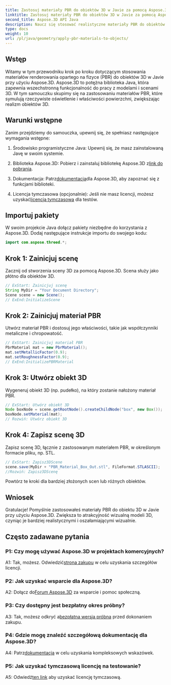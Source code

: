 ```yaml
---
title: Zastosuj materiały PBR do obiektów 3D w Javie za pomocą Aspose.3D
linktitle: Zastosuj materiały PBR do obiektów 3D w Javie za pomocą Aspose.3D
second_title: Aspose.3D API Java
description: Naucz się stosować realistyczne materiały PBR do obiektów 3D w Javie przy użyciu Aspose.3D. Popraw jakość wizualną dzięki renderowaniu opartemu na fizyce.
type: docs
weight: 10
url: /pl/java/geometry/apply-pbr-materials-to-objects/
---
```

## Wstęp

Witamy w tym przewodniku krok po kroku dotyczącym stosowania materiałów renderowania opartego na fizyce (PBR) do obiektów 3D w Javie przy użyciu Aspose.3D. Aspose.3D to potężna biblioteka Java, która zapewnia wszechstronną funkcjonalność do pracy z modelami i scenami 3D. W tym samouczku skupimy się na zastosowaniu materiałów PBR, które symulują rzeczywiste oświetlenie i właściwości powierzchni, zwiększając realizm obiektów 3D.

## Warunki wstępne

Zanim przejdziemy do samouczka, upewnij się, że spełniasz następujące wymagania wstępne:

1. Środowisko programistyczne Java: Upewnij się, że masz zainstalowaną Javę w swoim systemie.

2.  Biblioteka Aspose.3D: Pobierz i zainstaluj bibliotekę Aspose.3D z[link do pobrania](https://releases.aspose.com/3d/java/).

3.  Dokumentacja: Patrz[dokumentacja](https://reference.aspose.com/3d/java/)dla Aspose.3D, aby zapoznać się z funkcjami biblioteki.

4.  Licencja tymczasowa (opcjonalnie): Jeśli nie masz licencji, możesz uzyskać[licencja tymczasowa](https://purchase.aspose.com/temporary-license/) dla testów.

## Importuj pakiety

W swoim projekcie Java dołącz pakiety niezbędne do korzystania z Aspose.3D. Dodaj następujące instrukcje importu do swojego kodu:

```java
import com.aspose.threed.*;
```

## Krok 1: Zainicjuj scenę

Zacznij od stworzenia sceny 3D za pomocą Aspose.3D. Scena służy jako płótno dla obiektów 3D.

```java
// ExStart: Zainicjuj scenę
String MyDir = "Your Document Directory";
Scene scene = new Scene();
// ExEnd:InitializeScene
```

## Krok 2: Zainicjuj materiał PBR

Utwórz materiał PBR i dostosuj jego właściwości, takie jak współczynniki metaliczne i chropowatość.

```java
// ExStart: Zainicjuj materiał PBR
PbrMaterial mat = new PbrMaterial();
mat.setMetallicFactor(0.9);
mat.setRoughnessFactor(0.9);
// ExEnd:InitializePBRMaterial
```

## Krok 3: Utwórz obiekt 3D

Wygeneruj obiekt 3D (np. pudełko), na który zostanie nałożony materiał PBR.

```java
// ExStart: Utwórz obiekt 3D
Node boxNode = scene.getRootNode().createChildNode("box", new Box());
boxNode.setMaterial(mat);
// Rozwiń: Utwórz obiekt 3D
```

## Krok 4: Zapisz scenę 3D

Zapisz scenę 3D, łącznie z zastosowanym materiałem PBR, w określonym formacie pliku, np. STL.

```java
// ExStart: Zapisz3DScene
scene.save(MyDir + "PBR_Material_Box_Out.stl", FileFormat.STLASCII);
//Rozwiń: Zapisz3DScenę
```

Powtórz te kroki dla bardziej złożonych scen lub różnych obiektów.

## Wniosek

Gratulacje! Pomyślnie zastosowałeś materiały PBR do obiektu 3D w Javie przy użyciu Aspose.3D. Zwiększa to atrakcyjność wizualną modeli 3D, czyniąc je bardziej realistycznymi i oszałamiającymi wizualnie.

## Często zadawane pytania

### P1: Czy mogę używać Aspose.3D w projektach komercyjnych?

 A1: Tak, możesz. Odwiedzić[strona zakupu](https://purchase.aspose.com/buy) w celu uzyskania szczegółów licencji.

### P2: Jak uzyskać wsparcie dla Aspose.3D?

 A2: Dołącz do[Forum Aspose.3D](https://forum.aspose.com/c/3d/18) za wsparcie i pomoc społeczną.

### P3: Czy dostępny jest bezpłatny okres próbny?

 A3: Tak, możesz odkryć a[bezpłatna wersja próbna](https://releases.aspose.com/) przed dokonaniem zakupu.

### P4: Gdzie mogę znaleźć szczegółową dokumentację dla Aspose.3D?

 A4: Patrz[dokumentacja](https://reference.aspose.com/3d/java/) w celu uzyskania kompleksowych wskazówek.

### P5: Jak uzyskać tymczasową licencję na testowanie?

 A5: Odwiedź[ten link](https://purchase.aspose.com/temporary-license/) aby uzyskać licencję tymczasową.